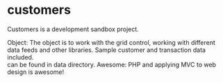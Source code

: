 # customers
Customers is a development sandbox project.  

Object:
  The object is to work with the grid control, working with different data feeds and other libraries.
  Sample customer and transaction data included.  
  can be found in data directory.
Awesome:
  PHP and applying MVC to web design is awesome! 
